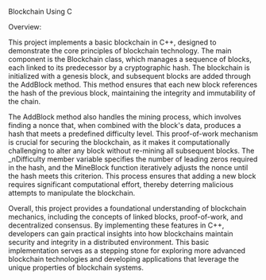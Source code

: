 Blockchain Using C 

Overview: 

This project implements a basic blockchain in C++, designed to demonstrate the core principles of blockchain technology. The main component is the Blockchain class, which manages a sequence of blocks, each linked to its predecessor by a cryptographic hash. The blockchain is initialized with a genesis block, and subsequent blocks are added through the AddBlock method. This method ensures that each new block references the hash of the previous block, maintaining the integrity and immutability of the chain.

The AddBlock method also handles the mining process, which involves finding a nonce that, when combined with the block's data, produces a hash that meets a predefined difficulty level. This proof-of-work mechanism is crucial for securing the blockchain, as it makes it computationally challenging to alter any block without re-mining all subsequent blocks. The _nDifficulty member variable specifies the number of leading zeros required in the hash, and the MineBlock function iteratively adjusts the nonce until the hash meets this criterion. This process ensures that adding a new block requires significant computational effort, thereby deterring malicious attempts to manipulate the blockchain.

Overall, this project provides a foundational understanding of blockchain mechanics, including the concepts of linked blocks, proof-of-work, and decentralized consensus. By implementing these features in C++, developers can gain practical insights into how blockchains maintain security and integrity in a distributed environment. This basic implementation serves as a stepping stone for exploring more advanced blockchain technologies and developing applications that leverage the unique properties of blockchain systems.

